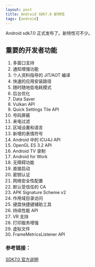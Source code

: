 ```yaml
---
layout: post
title: Android SDK7.0 新特性
tags: [android]
---
```


Android sdk7.0 正式发布了。新特性可不少。

## 重要的开发者功能

1. 多窗口支持
2. 通知增强功能
3. 个人资料指导的 JIT/AOT 编译
4. 快速的应用安装路径
5. 随时随地低电耗模式
6. 后台优化
7. Data Saver
8. Vulkan API
9. Quick Settings Tile API
10. 号码屏蔽
11. 来电过滤
12. 区域设置和语言
13. 新增的表情符号
14. Android 中的 ICU4J API
15. OpenGL ES 3.2 API
16. Android TV 录制
17. Android for Work
18. 无障碍功能
19. 直接启动
20. 密钥认证
21. 网络安全性配置
22. 默认受信任的 CA
23. APK Signature Scheme v2
24. 作用域目录访问
25. 键盘快捷键辅助工具
26. 持续性能 API
27. VR 支持
28. 打印服务增强
29. 虚拟文件
30. FrameMetricsListener API


### 参考链接：
   [SDK7.0 官方说明](https://developer.android.com/about/versions/nougat/android-7.0.html)
  
  
